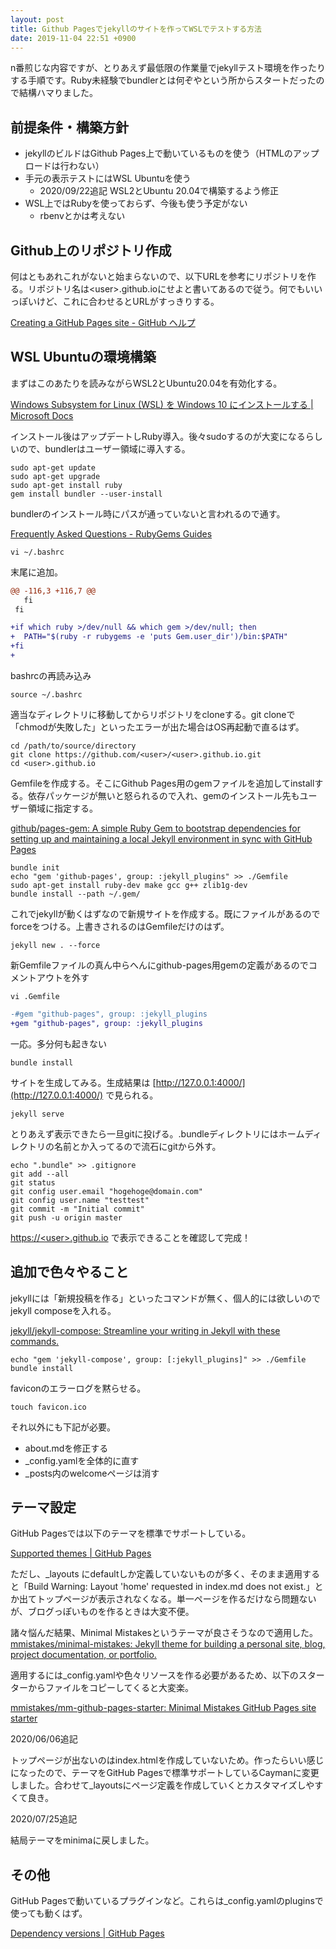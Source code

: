 ```yaml
---
layout: post
title: Github Pagesでjekyllのサイトを作ってWSLでテストする方法
date: 2019-11-04 22:51 +0900
---
```


n番煎じな内容ですが、とりあえず最低限の作業量でjekyllテスト環境を作ったりする手順です。Ruby未経験でbundlerとは何ぞやという所からスタートだったので結構ハマりました。

前提条件・構築方針
---------------------

- jekyllのビルドはGithub Pages上で動いているものを使う（HTMLのアップロードは行わない）
- 手元の表示テストにはWSL Ubuntuを使う
    - 2020/09/22追記 WSL2とUbuntu 20.04で構築するよう修正
- WSL上ではRubyを使っておらず、今後も使う予定がない
    - rbenvとかは考えない

Github上のリポジトリ作成
---------------------
何はともあれこれがないと始まらないので、以下URLを参考にリポジトリを作る。リポジトリ名は\<user>.github.ioにせよと書いてあるので従う。何でもいいっぽいけど、これに合わせるとURLがすっきりする。

[Creating a GitHub Pages site - GitHub ヘルプ](https://help.github.com/ja/github/working-with-github-pages/creating-a-github-pages-site)

WSL Ubuntuの環境構築
---------------------
まずはこのあたりを読みながらWSL2とUbuntu20.04を有効化する。

[Windows Subsystem for Linux (WSL) を Windows 10 にインストールする \| Microsoft Docs](https://docs.microsoft.com/ja-jp/windows/wsl/install-win10)

インストール後はアップデートしRuby導入。後々sudoするのが大変になるらしいので、bundlerはユーザー領域に導入する。
``` shell
sudo apt-get update
sudo apt-get upgrade
sudo apt-get install ruby
gem install bundler --user-install
```

bundlerのインストール時にパスが通っていないと言われるので通す。

[Frequently Asked Questions - RubyGems Guides](https://guides.rubygems.org/faqs/#user-install)

``` shell
vi ~/.bashrc
```
末尾に追加。
``` diff
@@ -116,3 +116,7 @@
   fi
 fi

+if which ruby >/dev/null && which gem >/dev/null; then
+  PATH="$(ruby -r rubygems -e 'puts Gem.user_dir')/bin:$PATH"
+fi
+
```

bashrcの再読み込み
``` shell
source ~/.bashrc
```

適当なディレクトリに移動してからリポジトリをcloneする。git cloneで「chmodが失敗した」といったエラーが出た場合はOS再起動で直るはず。
``` shell
cd /path/to/source/directory
git clone https://github.com/<user>/<user>.github.io.git
cd <user>.github.io
```

Gemfileを作成する。そこにGithub Pages用のgemファイルを追加してinstallする。依存パッケージが無いと怒られるので入れ、gemのインストール先もユーザー領域に指定する。

[github/pages-gem: A simple Ruby Gem to bootstrap dependencies for setting up and maintaining a local Jekyll environment in sync with GitHub Pages](https://github.com/github/pages-gem)
``` shell
bundle init
echo "gem 'github-pages', group: :jekyll_plugins" >> ./Gemfile
sudo apt-get install ruby-dev make gcc g++ zlib1g-dev
bundle install --path ~/.gem/
```

これでjekyllが動くはずなので新規サイトを作成する。既にファイルがあるのでforceをつける。上書きされるのはGemfileだけのはず。
``` shell
jekyll new . --force
```

新Gemfileファイルの真ん中らへんにgithub-pages用gemの定義があるのでコメントアウトを外す
``` shell
vi .Gemfile
```
``` diff
-#gem "github-pages", group: :jekyll_plugins
+gem "github-pages", group: :jekyll_plugins
```

一応。多分何も起きない
``` shell
bundle install
```

サイトを生成してみる。生成結果は [http://127.0.0.1:4000/](http://127.0.0.1:4000/) で見られる。
``` shell
jekyll serve
```

とりあえず表示できたら一旦gitに投げる。.bundleディレクトリにはホームディレクトリの名前とか入ってるので流石にgitから外す。
``` shell
echo ".bundle" >> .gitignore
git add --all
git status
git config user.email "hogehoge@domain.com"
git config user.name "testtest"
git commit -m "Initial commit"
git push -u origin master
```

[https://\<user>.github.io](https://\<user>.github.io) で表示できることを確認して完成！

追加で色々やること
---------------------

jekyllには「新規投稿を作る」といったコマンドが無く、個人的には欲しいのでjekyll composeを入れる。

[jekyll/jekyll-compose: Streamline your writing in Jekyll with these commands.](https://github.com/jekyll/jekyll-compose)
``` shell
echo "gem 'jekyll-compose', group: [:jekyll_plugins]" >> ./Gemfile
bundle install
```

faviconのエラーログを黙らせる。
``` shell
touch favicon.ico
```
それ以外にも下記が必要。

- about.mdを修正する
- _config.yamlを全体的に直す
- _posts内のwelcomeページは消す

テーマ設定
---------------------
GitHub Pagesでは以下のテーマを標準でサポートしている。

[Supported themes \| GitHub Pages](https://pages.github.com/themes/)

ただし、_layouts にdefaultしか定義していないものが多く、そのまま適用すると「Build Warning: Layout 'home' requested in index.md does not exist.」とか出てトップページが表示されなくなる。単一ページを作るだけなら問題ないが、ブログっぽいものを作るときは大変不便。

諸々悩んだ結果、Minimal Mistakesというテーマが良さそうなので適用した。[mmistakes/minimal-mistakes: Jekyll theme for building a personal site, blog, project documentation, or portfolio.](https://github.com/mmistakes/minimal-mistakes)

適用するには_config.yamlや色々リソースを作る必要があるため、以下のスターターからファイルをコピーしてくると大変楽。

[mmistakes/mm-github-pages-starter: Minimal Mistakes GitHub Pages site starter](https://github.com/mmistakes/mm-github-pages-starter)

2020/06/06追記

トップページが出ないのはindex.htmlを作成していないため。作ったらいい感じになったので、テーマをGitHub Pagesで標準サポートしているCaymanに変更しました。合わせて_layoutsにページ定義を作成していくとカスタマイズしやすくて良き。

2020/07/25追記

結局テーマをminimaに戻しました。

その他
---------------------

GitHub Pagesで動いているプラグインなど。これらは_config.yamlのpluginsで使っても動くはず。

[Dependency versions \| GitHub Pages](https://pages.github.com/versions/)
